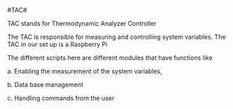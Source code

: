 #TAC# 

TAC stands for Thermodynamic Analyzer Controller 

The TAC is responsible for measuring and controlling system variables. The TAC in our set up is a Raspberry Pi 

The different scripts here are different modules that have functions like

a. Enabling the measurement of the system variables,

b. Data base management

c. Handling commands from the user





